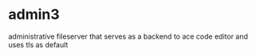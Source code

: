# admin3
administrative fileserver that serves as a backend to ace code editor and uses tls as default
